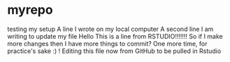 # myrepo
testing my setup
A line I wrote on my local computer
A second line I am writing to update my file
Hello 
This is a line from RSTUDIO!!!!!!!
So if I make more changes then I have more things to commit? 
One more time, for practice's sake :) !
Editing this file now from GitHub to be pulled in Rstudio 
